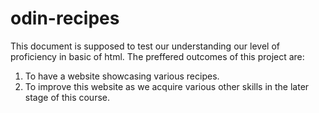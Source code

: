 # odin-recipes
This document is supposed to test our understanding our level of proficiency in basic of html. 
The preffered outcomes of this project are:
1. To have a website showcasing various recipes.
2. To improve this website as we acquire various other skills in the later stage of this course.